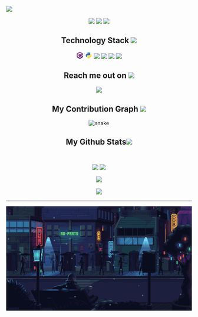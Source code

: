 <!--  https://github.com/v6nom/  -->
<p align="center">
 
</p align="center">
<img src="https://github.com/v6nom/MonsterCracK/blob/main/bg.png" />

<p align="center">
 
 <img src="https://badges.pufler.dev/visits/v6nom/v6nom"/> 
 <!-- <img src="https://badges.pufler.dev/years/v6nom"/> -->
 <img src="https://badges.pufler.dev/repos/v6nom"/>
 <img src="https://badges.pufler.dev/commits/monthly/v6nom" />

</p>

<!-- <p align="center">
  I'm a 3rd year student pursuing Master's in Computer Applications 🎓 from Guru Gobind Singh Indraprastha University 🏛. I'm a passionate learner who's always willing to learn and work across technologies and domains 💡. I love to explore new technologies and leverage them to solve real-life problems ✨. Apart from that I also love to guide and mentor newbies👨🏻‍💻. I'm deep into Web 🕸️ Development.
</p>   -->

<h2 align="center">Technology Stack <img src="https://github.com/v6nom/v6nom/blob/main/laptop.gif" width="50"></h2>

<p align="center">
<img src="https://github.com/devicons/devicon/blob/master/icons/csharp/csharp-original.svg" width="20"/>
<img src="https://github.com/devicons/devicon/blob/master/icons/python/python-original.svg" width="20"/>
<img src="https://img.shields.io/badge/-HTML5-E34F26?style=flat-square&logo=html5&logoColor=white"/>
<img src="https://img.shields.io/badge/-CSS3-1572B6?style=flat-square&logo=css3"/>
<img src="https://img.shields.io/badge/-JavaScript-black?style=flat-square&logo=javascript"/>
<img src="https://img.shields.io/badge/-Nodejs-black?style=flat-square&logo=Node.js"/>
</p>

<h2 align="center">Reach me out on <img src="https://media0.giphy.com/media/jqNPzdTTxQfOgOqpO4/source.gif" width="50"></h2>

<p align="center">
<a href="mailto: monster_crack@protonmail.com">
 <img src="https://img.shields.io/badge/-v6nom-c14438?style=flat-square&logo=Gmail&logoColor=white&link=mailto:v6nom2@protonmail.com"/>
</a>
</p>


<h2 align="center">
  My Contribution Graph <img src="https://media.giphy.com/media/xUA7aZeLE2e0P7Znz2/giphy.gif" width="50">
</h2>
<p align="center">
  <img src="https://github.com/v6nom/v6nom/blob/main/github-contribution-grid-snake.svg" alt="snake"></center>
</p>

<h2 align="center">
  My Github Stats<img src="https://media.giphy.com/media/VgCDAzcKvsR6OM0uWg/giphy.gif" width="50">
</h2>
 
<br>

<p align = "center">
  <img  src = "https://github-readme-stats.vercel.app/api?username=v6nom&show_icons=true&theme=radical&line_height=27">
  <img src = "https://github-readme-stats.vercel.app/api/top-langs/?username=v6nom&hide=html,css,java,shaderlab,kotlin,hlsl&theme=radical">
</p>

<p align = "center">
 <img  src="https://github-readme-streak-stats.herokuapp.com/?user=v6nom&show_icons=true&locale=en&layout=compact&theme=radical&line_height=0" />
</p> 

<p align = "center">
 <img src="https://activity-graph.herokuapp.com/graph?username=v6nom&theme=redical">
</p> 
<hr>
<img align='center' src="https://github.com/loTus04/loTus04/blob/main/img/Webp.net-resizeimage.gif">
